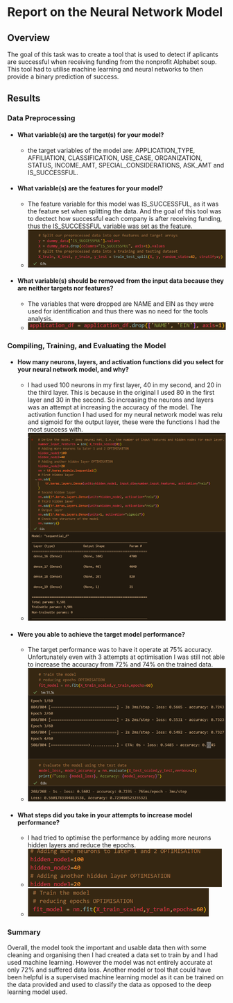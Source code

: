# Report on the Neural Network Model
## Overview
The goal of this task was to create a tool that is used to detect if aplicants are successful when receiving funding from the nonprofit Alphabet soup. This tool had to utilise machine learning and neural networks to then provide a binary prediction of success.
 
## Results
### Data Preprocessing
- #### What variable(s) are the target(s) for your model?
    - the target variables of the model are: APPLICATION_TYPE, AFFILIATION, CLASSIFICATION, USE_CASE, ORGANIZATION, STATUS, INCOME_AMT, SPECIAL_CONSIDERATIONS, ASK_AMT and IS_SUCCESSFUL.
 
- #### What variable(s) are the features for your model?
    - The feature variable for this model was IS_SUCCESSFUL, as it was the feature set when splitting the data. And the goal of this tool was to dectect how successful each company is after receiving funding, thus the IS_SUCCESSFUL variable was set as the feature.
    - ![Img](Picture/dummy_data.PNG)
 
- #### What variable(s) should be removed from the input data because they are neither targets nor features?
    - The variables that were dropped are NAME and EIN as they were used for identification and thus there was no need for the tools analysis.
    - ![img](Picture/droppes.PNG)
 
### Compiling, Training, and Evaluating the Model
- #### How many neurons, layers, and activation functions did you select for your neural network model, and why?
    - I had used 100 neurons in my first layer, 40 in my second, and 20 in the third layer. This is because in the original I used 80 in the first layer and 30 in the second. So increasing the neurons and layers was an attempt at increasing the accuracy of the model. The activation function I had used for my neural network model was relu and sigmoid for the output layer, these were the functions I had the most success with.
    - ![Img](Picture/nodes.PNG)
 
- #### Were you able to achieve the target model performance?
    - The target performance was to have it operate at 75% accuracy. Unfortunately even with 3 attempts at optimisation I was still not able to increase the accuracy from 72% and 74% on the trained data.
    - ![Img](Picture/results.PNG)
 
- #### What steps did you take in your attempts to increase model performance?
    - I had tried to optimise the performance by adding more neurons hidden layers and reduce the epochs.
    - ![Img](Picture/optimise_1.PNG)
    - ![Img](Picture/optimise_2.PNG)
### Summary
Overall, the model took the important and usable data then with some cleaning and organising then I had created a data set to train by and I had used machine learning. However the model was not entirely accurate at only 72% and suffered data loss. Another model or tool that could have been helpful is a supervised machine learning model as it can be trained on the data provided and used to classify the data as opposed to the deep learning model used.
